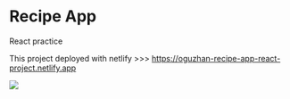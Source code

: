 # Recipe App

React practice

This project deployed with netlify >>> https://oguzhan-recipe-app-react-project.netlify.app

<img src="images/recipe-app.gif">
